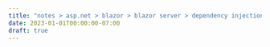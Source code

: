 ```yaml
---
title: "notes > asp.net > blazor > blazor server > dependency injection"
date: 2023-01-01T00:00:00-07:00
draft: true
---
```

